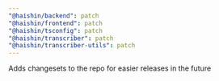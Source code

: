 ```yaml
---
"@haishin/backend": patch
"@haishin/frontend": patch
"@haishin/tsconfig": patch
"@haishin/transcriber": patch
"@haishin/transcriber-utils": patch
---
```


Adds changesets to the repo for easier releases in the future
